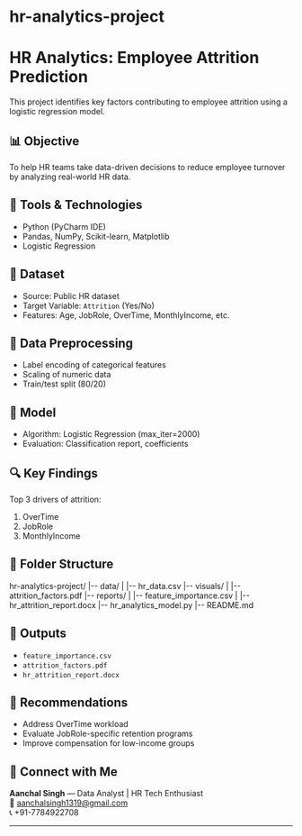 # hr-analytics-project
# HR Analytics: Employee Attrition Prediction

This project identifies key factors contributing to employee attrition using a logistic regression model.

## 📊 Objective
To help HR teams take data-driven decisions to reduce employee turnover by analyzing real-world HR data.

## 🧰 Tools & Technologies
- Python (PyCharm IDE)
- Pandas, NumPy, Scikit-learn, Matplotlib
- Logistic Regression

## 🧪 Dataset
- Source: Public HR dataset
- Target Variable: `Attrition` (Yes/No)
- Features: Age, JobRole, OverTime, MonthlyIncome, etc.

## 🧹 Data Preprocessing
- Label encoding of categorical features
- Scaling of numeric data
- Train/test split (80/20)

## 🤖 Model
- Algorithm: Logistic Regression (max_iter=2000)
- Evaluation: Classification report, coefficients

## 🔍 Key Findings
Top 3 drivers of attrition:
1. OverTime
2. JobRole
3. MonthlyIncome

## 📁 Folder Structure
hr-analytics-project/
|-- data/
| |-- hr_data.csv
|-- visuals/
| |-- attrition_factors.pdf
|-- reports/
| |-- feature_importance.csv
| |-- hr_attrition_report.docx
|-- hr_analytics_model.py
|-- README.md


## 📎 Outputs
- `feature_importance.csv`
- `attrition_factors.pdf`
- `hr_attrition_report.docx`

## 🚀 Recommendations
- Address OverTime workload
- Evaluate JobRole-specific retention programs
- Improve compensation for low-income groups

## 🔗 Connect with Me
**Aanchal Singh** — Data Analyst | HR Tech Enthusiast  
📧 aanchalsingh1319@gmail.com  
📞 +91-7784922708

---
